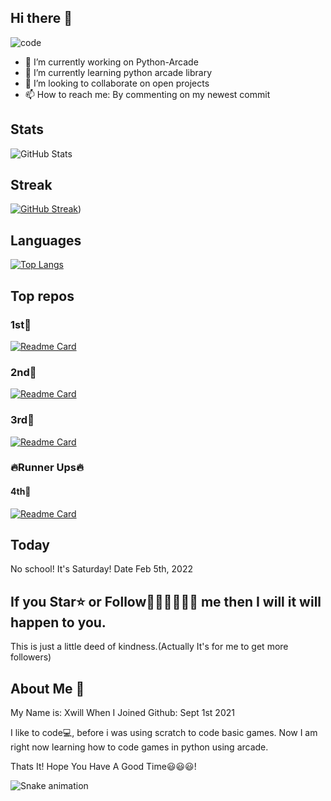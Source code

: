 ## Hi there 👋


![code](https://user-images.githubusercontent.com/89924712/150038917-4d5de353-0ae0-41a5-962d-fabd8b929012.gif)



- 🔭 I’m currently working on Python-Arcade
- 🌱 I’m currently learning python arcade library
- 👯 I’m looking to collaborate on open projects
- 📫 How to reach me: By commenting on my newest commit

## Stats
![GitHub Stats](https://github-readme-stats.vercel.app/api?username=xwillxu&theme=default)

## Streak
[![GitHub Streak](http://github-readme-streak-stats.herokuapp.com?user=xwillxu&date_format=M%20j%5B%2C%20Y%5D&fire=0066DD&ring=0066DD&currStreakLabel=0066DD)](https://git.io/streak-stats))

## Languages
[![Top Langs](https://github-readme-stats.vercel.app/api/top-langs/?username=xwillxu)](https://github.com/xwillxu/github-readme-stats)

## Top repos
### 1st🥇
[![Readme Card](https://github-readme-stats.vercel.app/api/pin/?username=xwillxu&repo=Python-Arcade)](https://github.com/anuraghazra/github-readme-stats)
### 2nd🥈
[![Readme Card](https://github-readme-stats.vercel.app/api/pin/?username=xwillxu&repo=inferno)](https://github.com/anuraghazra/github-readme-stats)
### 3rd🥉
[![Readme Card](https://github-readme-stats.vercel.app/api/pin/?username=xwillxu&repo=xwillxu)](https://github.com/anuraghazra/github-readme-stats)

### 🔥Runner Ups🔥
#### 4th🏅
[![Readme Card](https://github-readme-stats.vercel.app/api/pin/?username=xwillxu&repo=Python-Arcade-Helping-Code)](https://github.com/anuraghazra/github-readme-stats)


## Today
No school! It's Saturday! Date Feb 5th, 2022

## If you Star⭐ or Follow🧍‍♂️🧍‍♂️🧍‍♂️ me then I will it will happen to you.
This is just a little deed of kindness.(Actually It's for me to get more followers)

## About Me 🙂
My Name is: Xwill
When I Joined Github: Sept 1st 2021

I like to code💻, before i was using scratch to code basic games. Now I am right now learning how to code games in python using arcade.

Thats It! Hope You Have A Good Time😃😃😃!

![Snake animation](https://raw.githubusercontent.com/xwillxu/xwillxu/output/github-contribution-grid-snake.svg)


